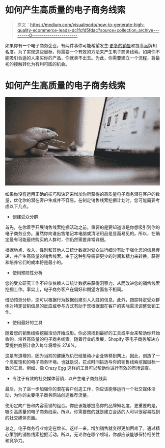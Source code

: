 # 如何产生高质量的电子商务线索

> 原文：<https://medium.com/visualmodo/how-to-generate-high-quality-ecommerce-leads-dc1fcfd5fdac?source=collection_archive---------0----------------------->

如果你有一个电子商务企业，有两件事你可能希望发生:[更多的销售](https://visualmodo.com/marketing-techniques-that-you-can-use-to-increase-sales-faster/)和提高品牌知名度。为了实现这些目标，你需要一个有效的方法来产生电子商务线索。如果你不能吸引合适的人来买你的产品，你就卖不出去。为此，你需要建立一个流程，将最初的接触转化为有利可图的机会。

# 如何产生高质量的电子商务线索

![](img/8620779a23be19d630e3fd4da4a98299.png)

如果你没有运用正确的技巧和诀窍来增加你所获得的高质量电子商务潜在客户的数量，优化你的潜在客户生成并不容易。在制定销售线索挖掘计划时，您可能需要考虑以下几点。

*   创建受众分群

首先，在你着手开展销售线索挖掘活动之前。重要的是要知道谁是你想吸引到你的电子商务业务。虽然你向谁出售笔记本电脑或清洁用品是显而易见的。所以，在确定最有可能最终购买的人群时，你仍然需要非常详细。

根据地点、收入、性别和其他人口统计数据对受众进行细分有助于强化您的信息传递，并产生高质量的销售线索。由于这种引导需要更少的时间和精力来转换，获得和培养它们的成本将是最小的。

*   使用预防性分析

您的受众研究工作不应仅依赖人口统计数据来获得洞察力，从而改进您的销售线索挖掘工作。事实上，电子商务客户在偏好和期望方面各不相同。

借助预测分析，您可以根据行为数据创建引人入胜的信息。此外，跟踪特定受众群体对特定营销信息的反应或参与方式有助于您根据潜在客户的实际需求调整营销工作。

*   使用最好的工具

随着您的销售线索挖掘活动开始成形。你必须找到最好的工具或平台来帮助你开始收购。培养高质量的电子商务线索。随着行业的发展，Shopify 等电子商务解决方案提供商预计收入每年将增长 27.8%。

这是有道理的，因为当前的健康危机已经推动小企业转移到网上。因此，创造了一个高度饱和的电子商务环境。也就是说，花点时间挑选与你的销售线索挖掘目标一致的工具。例如，像 Crazy Egg 这样的工具可以帮助你进行有效的市场调查。

*   专注于有效的社交媒体营销，以产生电子商务线索

最后，为了进一步加强你的潜在客户创造工作，你应该能够运行一个社交媒体活动，为你的主要电子商务网站创造推荐流量。

使用定向广告和内容营销的组合。你应该能够提高你的品牌知名度，更重要的是，吸引高质量的电子商务线索。所以，你需要做的就是建立合适的人可以很容易找到的社交媒体页面。

总之，电子商务行业肯定在增长。这样一来，增加销售就变得更加困难了。通过精心策划的销售线索挖掘活动。所以，无论你在哪个领域，你都应该能够保持相关性和竞争力。